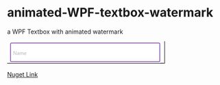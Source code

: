 # animated-WPF-textbox-watermark
a WPF Textbox with animated watermark

![View Result](https://raw.githubusercontent.com/hosseinRezaei188/animated-WPF-textbox-watermark/master/g.gif)

[Nuget Link](https://www.nuget.org/packages/WPFWaterMarkTextBox/)

